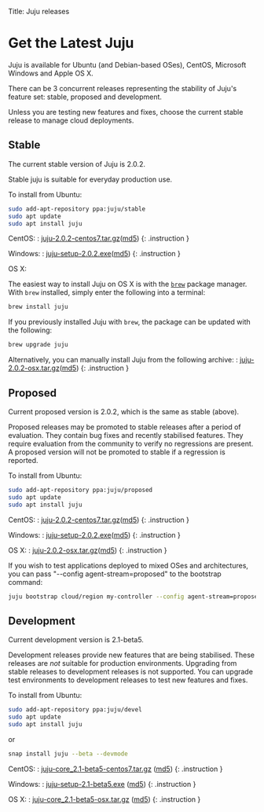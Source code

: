 Title: Juju releases


# Get the Latest Juju

Juju is available for Ubuntu (and Debian-based OSes), CentOS, Microsoft Windows
and Apple OS X. 

There can be 3 concurrent releases representing the stability of Juju's feature
set: stable, proposed and development. 

Unless you are testing new features and fixes, choose the current stable
release to manage cloud deployments.


## Stable

The current stable version of Juju is 2.0.2.

Stable juju is suitable for everyday production use.

To install from Ubuntu:
```bash
sudo add-apt-repository ppa:juju/stable
sudo apt update
sudo apt install juju
```
CentOS:
: [juju-2.0.2-centos7.tar.gz](https://launchpad.net/juju/2.0/2.0.2/+download/juju-2.0.2-centos7.tar.gz)([md5](https://launchpad.net/juju/2.0/2.0.2/+download/juju-2.0.2-centos7.tar.gz/+md5))
{: .instruction }

Windows:
: [juju-setup-2.0.2.exe](https://launchpad.net/juju/2.0/2.0.2/+download/juju-setup-2.0.2.exe)([md5](https://launchpad.net/juju/2.0/2.0.2/+download/juju-setup-2.0.2.exe/+md5))
{: .instruction }

OS X:

The easiest way to install Juju on OS X is with the [`brew`][brew] package
manager. With `brew` installed, simply enter the following into a terminal:

```bash
brew install juju
```
If you previously installed Juju with `brew`, the package can be updated with
the following:

```bash
brew upgrade juju
```

Alternatively, you can manually install Juju from the following archive:
: [juju-2.0.2-osx.tar.gz](https://launchpad.net/juju/2.0/2.0.2/+download/juju-2.0.2-osx.tar.gz)([md5](https://launchpad.net/juju/2.0/2.0.2/+download/juju-2.0.2-osx.tar.gz/+md5))
{: .instruction }

## Proposed

Current proposed version is 2.0.2, which is the same as stable (above).

Proposed releases may be promoted to stable releases after a period of
evaluation. They contain bug fixes and recently stabilised features. They
require evaluation from the community to verify no regressions are present. A
proposed version will not be promoted to stable if a regression is reported.

To install from Ubuntu:

```bash
sudo add-apt-repository ppa:juju/proposed
sudo apt update
sudo apt install juju
```

CentOS:
: [juju-2.0.2-centos7.tar.gz](https://launchpad.net/juju/2.0/2.0.2/+download/juju-2.0.2-centos7.tar.gz)([md5](https://launchpad.net/juju/2.0/2.0.2/+download/juju-2.0.2-centos7.tar.gz/+md5))
{: .instruction }

Windows:
: [juju-setup-2.0.2.exe](https://launchpad.net/juju/2.0/2.0.2/+download/juju-setup-2.0.2.exe)([md5](https://launchpad.net/juju/2.0/2.0.2/+download/juju-setup-2.0.2.exe/+md5))
{: .instruction }

OS X:
: [juju-2.0.2-osx.tar.gz](https://launchpad.net/juju/2.0/2.0.2/+download/juju-2.0.2-osx.tar.gz)([md5](https://launchpad.net/juju/2.0/2.0.2/+download/juju-2.0.2-osx.tar.gz/+md5))
{: .instruction }

If you wish to test applications deployed to mixed OSes and architectures, you
can pass "--config agent-stream=proposed" to the bootstrap command:

```bash
juju bootstrap cloud/region my-controller --config agent-stream=proposed
```

## Development

Current development version is 2.1-beta5.

Development releases provide new features that are being stabilised.
These releases are *not* suitable for production environments. Upgrading
from stable releases to development releases is not supported. You can
upgrade test environments to development releases to test new features
and fixes.

To install from Ubuntu:

```bash
sudo add-apt-repository ppa:juju/devel
sudo apt update
sudo apt install juju
```
or

```bash
snap install juju --beta --devmode
```

CentOS:
:
[juju-core_2.1-beta5-centos7.tar.gz](https://launchpad.net/juju/2.1/2.1-beta5/+download/juju-2.1-beta5-centos7.tar.gz) ([md5](https://launchpad.net/juju/2.1/2.1-beta5/+download/juju-2.1-beta5-centos7.tar.gz))
{: .instruction }

Windows:
: [juju-setup-2.1-beta5.exe](https://launchpad.net/juju/2.1/2.1-beta5/+download/juju-setup-2.1-beta5.exe) ([md5](https://launchpad.net/juju/2.1/2.1-beta5/+download/juju-setup-2.1-beta5.exe/+md5))
{: .instruction }

OS X:
: [juju-core_2.1-beta5-osx.tar.gz](https://launchpad.net/juju/2.1/2.1-beta5/+download/juju-2.1-beta5-osx.tar.gz) ([md5](https://launchpad.net/juju/2.1/2.1-beta5/+download/juju-2.1-beta5-osx.tar.gz/+md5))
{: .instruction }

[brew]: http://brew.sh/
